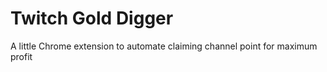 # Twitch Gold Digger

A little Chrome extension to automate claiming channel point for maximum profit
